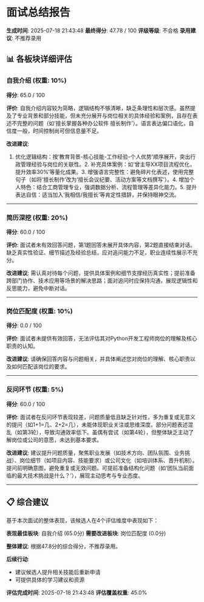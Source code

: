 # 面试总结报告

**生成时间**: 2025-07-18 21:43:48
**最终得分**: 47.78 / 100
**评级等级**: 不合格
**录用建议**: 不推荐录用

## 📊 各板块详细评估

### 自我介绍 (权重: 10%)

**得分**: 65.0 / 100

**评价**: 
自我介绍内容较为简略，逻辑结构不够清晰，缺乏条理性和层次感。虽然提及了专业背景和部分技能，但未充分展开与岗位相关的具体经验和案例，且存在表述不完整的问题（如‘擅长掌握各种办公软件 擅长制作’）。语言表达偏口语化，自信度一般，时间控制尚可但信息量不足。

**改进建议**: 
1. 优化逻辑结构：按‘教育背景-核心技能-工作经验-个人优势’顺序展开，突出行政管理经验与岗位的关联性。2. 补充具体案例：如‘曾主导XX项目流程优化，提升效率30%’等量化成果。3. 增强语言完整性：避免碎片化表述，使用完整句子（如将‘擅长制作’改为‘擅长会议纪要、活动方案等文档撰写’）。4. 增加个人特色：结合工商管理专业，强调数据分析、流程管理等差异化能力。5. 提升表达自信：适当加入‘我相信/我擅长’等肯定性措辞，并保持眼神交流。

---

### 简历深挖 (权重: 20%)

**得分**: 60.0 / 100

**评价**: 
面试者未有效回答问题，第1题回答未展开具体内容，第2题直接结束对话。缺乏真实性验证、细节描述及经验总结，应对追问能力不足，职业连续性展示不充分。

**改进建议**: 
需认真对待每个问题，提供具体案例和细节支撑经历真实性；提前准备跨部门协作、技术应用等场景的解决思路；面对追问时应保持沟通，展现逻辑性和反思能力，避免中断对话。

---

### 岗位匹配度 (权重: 10%)

**得分**: 0.0 / 100

**评价**: 
面试者未提供有效回答，无法评估其对Python开发工程师岗位的理解及核心职责的认知。

**改进建议**: 
请确保回答内容与问题相关，并具体阐述您对岗位的理解、核心职责以及如何匹配该岗位的要求。

---

### 反问环节 (权重: 5%)

**得分**: 60.0 / 100

**评价**: 
面试者在反问环节表现较差，问题质量低且缺乏针对性，多为重复或无意义的提问（如1+1=几、2+2=几），未能体现职业关注或思维深度。部分问题表述混乱（如第3轮），导致沟通效率低下。虽偶有尝试（如第4轮），但整体缺乏主动了解岗位或公司的意愿，未达到基本要求。

**改进建议**: 
建议提升问题质量，聚焦职业发展（如技术方向、团队氛围、业务挑战）、岗位细节（如项目内容、技能要求）或公司文化（如培训体系、晋升机制）。提问前明确意图，避免重复或无效问题。可提前准备结构化问题（如‘团队当前面临的最大技术挑战是什么？’），展现主动思考与专业态度。

---

## 📋 综合建议

基于本次面试的整体表现，该候选人在4个评估维度中表现如下：

**表现最佳板块**: 自我介绍 (65.0分)
**需要改进板块**: 岗位匹配度 (0.0分)

**整体建议**: 
根据47.8分的综合得分，不推荐录用。

**后续行动**: 
- 建议候选人提升相关技能后重新申请
- 可提供具体的学习建议和资源

**评估完成时间**: 2025-07-18 21:43:48
**评估覆盖权重**: 45.0%
